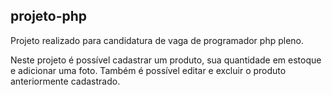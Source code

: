 ## projeto-php

Projeto realizado para candidatura de vaga de programador php pleno.

Neste projeto é possível cadastrar um produto, sua quantidade em estoque e adicionar uma foto. Também é possível editar e excluir o produto anteriormente cadastrado.

